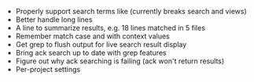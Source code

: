 * Properly support search terms like <table>  (currently breaks search and views)
* Better handle long lines
* A line to summarize results, e.g. 18 lines matched in 5 files
* Remember match case and with context values
* Get grep to flush output for live search result display
* Bring ack search up to date with grep features
* Figure out why ack searching is failing (ack won't return results)
* Per-project settings
